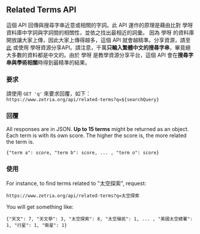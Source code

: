 ## Related Terms API
這個 API 回傳與搜尋字串近意或相關的字詞。此 API 運作的原理是藉由比對 學呀 資料庫中字詞與字詞間的相關性，並依之找出最相近的詞彙。 因為 學呀 的資料庫開放讓大家上傳，因此大家上傳得越多，這個 API 就會越精準。分享資源，請至 [此](https://zetria.org/share) 或使用 學呀資源分享API。請注意，千萬**只輸入繁體中文的搜尋字串**，畢竟絕大多數的資料都是中文的。由於 學呀 是教學資源分享平台，這個 API 會在**搜尋字串與學術相關**時得到最精準的結果。
  
### 要求
請使用 `` GET 'q' `` 來要求回覆，如下：  
``https://www.zetria.org/api/related-terms?q=${searchQuery}``  
### 回覆
All responses are in JSON. **Up to 15 terms** might be returned as an object. Each term is with its own score. The higher the score is, the more related the term is.  
  
``{"term a": score, "term b": score, ... , "term o": score}``
### 使用
For instance, to find terms related to "太空探索", request:  
  
``https://www.zetria.org/api/related-terms?q=太空探索``  
  
You will get something like:  
  
``{"天文": 7, "天文學": 3, "太空探索": 8, "太空殖民": 1, ... , "美國太空總署": 1, "行星": 1, "衛星": 1}``
